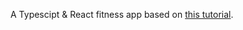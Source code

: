 A Typescipt & React fitness app based on [this tutorial](https://www.youtube.com/watch?v=I2NNxr3WPDo).
